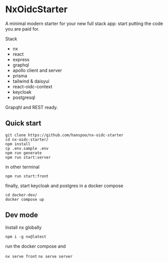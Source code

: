 # NxOidcStarter

A minimal modern starter for your new full stack app: start putting the code you are paid for.

Stack

- nx
- react
- express
- graphql
- apollo client and server
- prisma
- tailwind & daisyui
- react-oidc-context
- keycloak
- postgresql

Grapqhl and REST ready.

## Quick start

```
git clone https://github.com/hanspoo/nx-oidc-starter
cd nx-oidc-starter/
npm install
cp .env.sample .env
npm run generate
npm run start:server
```

in other terminal

```
npm run start:front
```

finally, start keycloak and postgres in a docker compose

```
cd docker-dev/
docker compose up
```

## Dev mode

Install nx globally

`npm i -g nx@latest`

run the docker compose and

`nx serve front`
`nx serve server`
